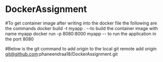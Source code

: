 # DockerAssignment
#To get container image  after writing into the docker file the following are the commands
 docker build -t myapp .  --to build the container image with name myapp
 docker run -p 8080:8000 myapp -- to run the application in the port 8080

#Below is the git command to add origin to the local
git remote add origin git@github.com:phaneendraa18/DockerAssignment.git
